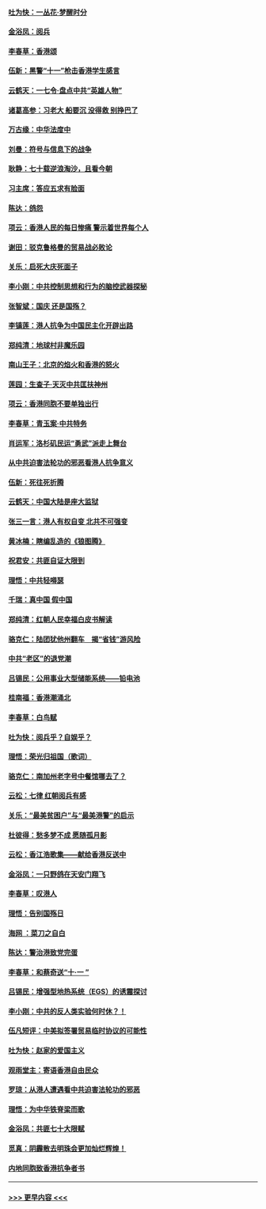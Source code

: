 #### [吐为快：一丛花‧梦醒时分](../pages/nsc993/n11567491.md?t=10042244) 
#### [金浴凤：阅兵](../pages/nsc993/n11567454.md?t=10042244) 
#### [李春草：香港颂](../pages/nsc993/n11567444.md?t=10042244) 
#### [伍新：黑警“十一”枪击香港学生感言](../pages/nsc993/n11567426.md?t=10042244) 
#### [云鹤天：一七令‧盘点中共“英雄人物”](../pages/nsc993/n11567091.md?t=10042244) 
#### [诸葛高参：习老大 船要沉 没得救 别挣巴了](../pages/nsc993/n11566976.md?t=10042244) 
#### [万古缘：中华法度中](../pages/nsc993/n11566726.md?t=10042244) 
#### [刘曼：符号与信息下的战争](../pages/nsc993/n11564655.md?t=10042244) 
#### [耿静：七十载逆浪淘沙，且看今朝](../pages/nsc993/n11564520.md?t=10042244) 
#### [习主席：答应五求有脸面](../pages/nsc993/n11563953.md?t=10042244) 
#### [陈达：鸽怨](../pages/nsc993/n11561879.md?t=10042244) 
#### [项云：香港人民的每日惨痛  警示着世界每个人](../pages/nsc993/n11559273.md?t=10042244) 
#### [谢田：驳克鲁格曼的贸易战必败论](../pages/nsc993/n11555840.md?t=10042244) 
#### [关乐：启死大庆死面子](../pages/nsc993/n11556823.md?t=10042244) 
#### [李小刚：中共控制思想和行为的脑控武器探秘](../pages/nsc993/n11556776.md?t=10042244) 
#### [张智斌：国庆  还是国殇？](../pages/nsc993/n11556617.md?t=10042244) 
#### [李镇莲：港人抗争为中国民主化开辟出路](../pages/nsc993/n11556570.md?t=10042244) 
#### [郑纯清：地球村非魔乐园](../pages/nsc993/n11555415.md?t=10042244) 
#### [南山王子：北京的焰火和香港的怒火](../pages/nsc993/n11555318.md?t=10042244) 
#### [莲园：生查子·天灭中共匡扶神州](../pages/nsc993/n11555302.md?t=10042244) 
#### [项云：香港同胞不要单独出行](../pages/nsc993/n11555276.md?t=10042244) 
#### [李春草：青玉案‧中共特务](../pages/nsc993/n11552356.md?t=10042244) 
#### [肖运军：洛杉矶民运“勇武”派走上舞台](../pages/nsc993/n11551595.md?t=10042244) 
#### [从中共迫害法轮功的邪恶看港人抗争意义](../pages/nsc993/n11540858.md?t=10042244) 
#### [伍新：死往死折腾](../pages/nsc993/n11550174.md?t=10042244) 
#### [云鹤天：中国大陆是座大监狱](../pages/nsc993/n11550155.md?t=10042244) 
#### [张三一言：港人有权自变 北共不可强变](../pages/nsc993/n11550132.md?t=10042244) 
#### [黄冰楠：瞎编乱造的《狼图腾》](../pages/nsc993/n11550082.md?t=10042244) 
#### [祝君安：共匪自证大限到](../pages/nsc993/n11550041.md?t=10042244) 
#### [理悟：中共轻嘚瑟](../pages/nsc993/n11547978.md?t=10042244) 
#### [千瑞：真中国 假中国](../pages/nsc993/n11547865.md?t=10042244) 
#### [郑纯清：红朝人民幸福白皮书解读](../pages/nsc993/n11547499.md?t=10042244) 
#### [骆克仁：陆团犹他州翻车　揭“省钱”游风险](../pages/nsc993/n11546977.md?t=10042244) 
#### [中共“老区”的退党潮](../pages/nsc993/n11545995.md?t=10042244) 
#### [吕锡民：公用事业大型储能系统——铅电池](../pages/nsc993/n11545701.md?t=10042244) 
#### [桂南福：香港潮涌北](../pages/nsc993/n11545682.md?t=10042244) 
#### [李春草：白鸟赋](../pages/nsc993/n11545663.md?t=10042244) 
#### [吐为快：阅兵乎？自娱乎？](../pages/nsc993/n11545625.md?t=10042244) 
#### [理悟：荣光归祖国（歌词）](../pages/nsc993/n11545616.md?t=10042244) 
#### [骆克仁：南加州老字号中餐馆哪去了？](../pages/nsc993/n11545120.md?t=10042244) 
#### [云松：七律 红朝阅兵有感](../pages/nsc993/n11542394.md?t=10042244) 
#### [关乐：“最美贫困户”与“最美港警”的启示](../pages/nsc993/n11542252.md?t=10042244) 
#### [杜彼得：愁多梦不成 愿随孤月影](../pages/nsc993/n11540296.md?t=10042244) 
#### [云松：香江浩歌集——献给香港反送中](../pages/nsc993/n11540149.md?t=10042244) 
#### [金浴凤：一只野鸽在天安门翔飞](../pages/nsc993/n11540280.md?t=10042244) 
#### [李春草：叹港人](../pages/nsc993/n11540119.md?t=10042244) 
#### [理悟：告别国殇日](../pages/nsc993/n11539610.md?t=10042244) 
#### [海网 ：菜刀之自白](../pages/nsc993/n11539597.md?t=10042244) 
#### [陈达：警治港致党完蛋](../pages/nsc993/n11538127.md?t=10042244) 
#### [李春草：和蔡奇送“十·一 ”](../pages/nsc993/n11537810.md?t=10042244) 
#### [吕锡民：增强型地热系统（EGS）的诱震探讨](../pages/nsc993/n11537765.md?t=10042244) 
#### [李小刚：中共的反人类实验何时休？！](../pages/nsc993/n11537669.md?t=10042244) 
#### [伍凡短评：中美拟签署贸易临时协议的可能性](../pages/nsc993/n11536773.md?t=10042244) 
#### [吐为快：赵家的爱国主义](../pages/nsc993/n11536750.md?t=10042244) 
#### [观雨堂主：寄语香港自由民众](../pages/nsc993/n11536735.md?t=10042244) 
#### [罗琼：从港人遭遇看中共迫害法轮功的邪恶](../pages/nsc993/n11507862.md?t=10042244) 
#### [理悟：为中华铁脊梁而歌](../pages/nsc993/n11534458.md?t=10042244) 
#### [金浴凤：共匪七十大限赋](../pages/nsc993/n11534434.md?t=10042244) 
#### [觅真：阴霾散去明珠会更加灿烂辉煌！](../pages/nsc993/n11531858.md?t=10042244) 
#### [内地同胞致香港抗争者书](../pages/nsc993/n11531645.md?t=10042244) 

----
#### [ >>> 更早内容 <<< ](../indexes/nsc993-earlier.md)
